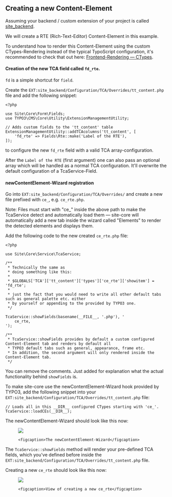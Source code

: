 ## Creating a new Content-Element

Assuming your backend / custom extension of your project is called <a href="https://github.com/iammati/site-backend" target="_blank">site_backend</a>.

We will create a RTE (Rich-Text-Editor) Content-Element in this example.

<div class="note">
    To understand how to render this Content-Element using the custom CTypes-Rendering instead of the typical TypoScript configuration, it's recommended to check that out here: <a href="../../rendering/ctypes/">Frontend-Rendering — CTypes</a>.
</div>

#### Creation of the new TCA field called `fd_rte`.

`fd` is a simple shortcut for `field`.

Create the `EXT:site_backend/Configuration/TCA/Overrides/tt_content.php` file and add the following snippet:

```
<?php

use Site\Core\Form\Fields;
use TYPO3\CMS\Core\Utility\ExtensionManagementUtility;

// Adds custom fields to the 'tt_content' table
ExtensionManagementUtility::addTCAcolumns('tt_content', [
    'fd_rte' => Fields\Rte::make('Label of the RTE'),
]);
```

to configure the new `fd_rte` field with a valid TCA array-configuration.

After the `Label of the RTE` (first argument) one can also pass an optional array which will be handled as a normal TCA configuration. It'll overwrite the default configuration of a TcaService-Field.

#### newContentElement-Wizard registration

Go into `EXT:site_backend/Configuration/TCA/Overrides/` and create a new file prefixed with `ce_`, e.g. `ce_rte.php`.

<div class="note">
    Note: Files must start with "ce_" inside the above path to make the TcaService detect and automatically load them — site-core will automatically add a new tab inside the wizard called "Elements" to render the detected elements and displays them.
</div>

Add the following code to the new created `ce_rte.php` file:

```
<?php

use Site\Core\Service\TcaService;

/**
 * Technically the same as
 * doing something like this:
 *
 * $GLOBALS['TCA']['tt_content']['types']['ce_rte']['showitem'] = 'fd_rte';
 *
 * just the fact that you would need to write all other default tabs such as general palette etc. either
 * by yourself or appending to the provided by TYPO3 one.
 */

TcaService::showFields(basename(__FILE__, '.php'), '
    ce_rte,
');

/**
 * TcaService::showFields provides by default a custom configured Content-Element tab and renders by default all
 * TYPO3 default tabs such as general, appearance, frame etc.
 * In addition, the second argument will only rendered inside the Content-Element tab.
 */
```

You can remove the comments. Just added for explanation what the actual functionality behind `showFields` is.

To make site-core use the newContentElement-Wizard hook provided by TYPO3, add the following snippet into your `EXT:site_backend/Configuration/TCA/Overrides/tt_content.php` file:

```
// Loads all in this __DIR__ configured CTypes starting with 'ce_'.
TcaService::loadCEs(__DIR__);
```

The newContentElement-Wizard should look like this now:

<figure>
    <img class="img-fluid" src="../tca-service-newcewizard.png" />

    <figcaption>The newContentElement-Wizard</figcaption>
</figure>

The `TcaService::showFields` method will render your pre-defined TCA fields, which you've defined before inside the `EXT:site_backend/Configuration/TCA/Overrides/tt_content.php` file.

Creating a new `ce_rte` should look like this now:

<figure>
    <img class="img-fluid" src="../tca-service-showfields.png" />

    <figcaption>View of creating a new ce_rte</figcaption>
</figure>

<!-- #### Localization of fields and title/description of the Content-Element

By default the extension `site_backend` provides a default localized structure.
In case you should miss it, take a look at the following figure:

<figure>
    <img class="img-fluid" src="../tca-service-localization.png" />

    <figcaption>File-Structure for localization</figcaption>
</figure> -->
